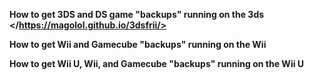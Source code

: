 **How to get 3DS and DS game "backups" running on the 3ds** **</https://magolol.github.io/3dsfrii/>**

**How to get Wii and Gamecube "backups" running on the Wii** 

**How to get Wii U, Wii, and Gamecube "backups" running on the Wii U**